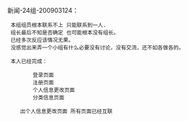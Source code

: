 新闻-24组-200903124：

     本组组员根本联系不上 只能联系到一人.
     组长最后不知是否确定 也可能根本没有组长。
     已经多次反应该情况无果。
     没感觉出来弄一个小组有什么必要没有讨论，没有交流，还不如各做各的。

     本人已经完成：

            登录页面
            注册页面
            个人信息更改页面
            分类信息页面

        出个人信息更改页面 所有页面已经互联
